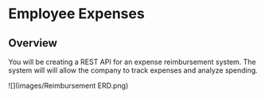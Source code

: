 # Employee Expenses

## Overview
You will be creating a REST API for an expense reimbursement system.
The system will will allow the company to track expenses and analyze spending.

![](images/Reimbursement ERD.png)
